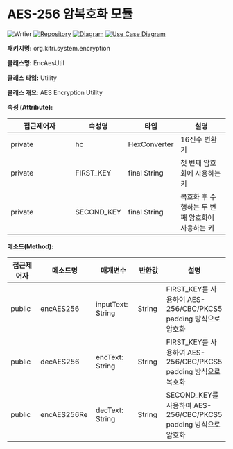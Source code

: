 # AES-256 암복호화 모듈

![Wrtier](https://img.shields.io/badge/Writer-%ED%98%84%EC%98%81%EC%9D%80-blue) [![Repository](https://img.shields.io/badge/View-Repository-blue)](../../../../../srmus_project/src/main/java/org/kitri/system/encryption/EncAesUtil.java) [![Diagram](https://img.shields.io/badge/View-Class_Diagram-blue)](../../cld.md#encrypt) [![Use Case Diagram](https://img.shields.io/badge/View-Use_Case_Diagram-blue)](../../use-case.md#encrypt)

**패키지명:** org.kitri.system.encryption

**클래스명:** EncAesUtil

**클래스 타입:** Utility

**클래스 개요**: AES Encryption Utility

**속성 (Attribute):**

<table><thead><tr><th width="133">접근제어자</th><th>속성명</th><th>타입</th><th>설명</th></tr></thead><tbody><tr><td>private</td><td>hc</td><td>HexConverter</td><td>16진수 변환기</td></tr><tr><td>private</td><td>FIRST_KEY</td><td>final String</td><td>첫 번째 암호화에 사용하는 키</td></tr><tr><td>private</td><td>SECOND_KEY</td><td>final String</td><td>복호화 후 수행하는 두 번째 암호화에 사용하는 키</td></tr></tbody></table>

**메소드(Method):**

<table><thead><tr><th width="130">접근제어자</th><th width="144">메소드명</th><th width="163">매개변수</th><th width="104">반환값</th><th>설명</th></tr></thead><tbody><tr><td>public</td><td>encAES256</td><td>inputText: String</td><td>String</td><td>FIRST_KEY를 사용하여 AES-256/CBC/PKCS5 padding 방식으로 암호화</td></tr><tr><td>public</td><td>decAES256</td><td>encText: String</td><td>String</td><td>FIRST_KEY를 사용하여 AES-256/CBC/PKCS5 padding 방식으로 복호화</td></tr><tr><td>public</td><td>encAES256Re</td><td>decText: String</td><td>String</td><td>SECOND_KEY를 사용하여 AES-256/CBC/PKCS5 padding 방식으로 암호화</td></tr></tbody></table>
